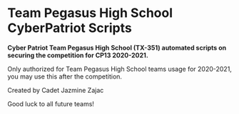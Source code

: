 # Team Pegasus High School CyberPatriot Scripts
**Cyber Patriot Team Pegasus High School (TX-351) automated scripts on securing the competition for CP13 2020-2021.** 

Only authorized for Team Pegasus High School teams usage for 2020-2021, you may use this after the competition.

Created by Cadet Jazmine Zajac

Good luck to all future teams!

